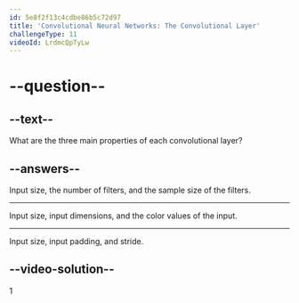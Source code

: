 ```yaml
---
id: 5e8f2f13c4cdbe86b5c72d97
title: 'Convolutional Neural Networks: The Convolutional Layer'
challengeType: 11
videoId: LrdmcQpTyLw
---
```


# --question--

## --text--

What are the three main properties of each convolutional layer?

## --answers--

Input size, the number of filters, and the sample size of the filters.

---

Input size, input dimensions, and the color values of the input.

---

Input size, input padding, and stride.

## --video-solution--

1

